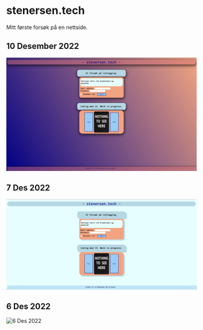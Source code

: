 # stenersen.tech
Mitt første forsøk på en nettside.

## 10 Desember 2022
![10 Des 2022](https://github.com/fstenersen/stenersen.tech/blob/main/img/10%20Des%202022.jpeg?raw=true)

## 7 Des 2022
![7 Des 2022](https://github.com/fstenersen/stenersen.tech/blob/main/img/7%20Des%202022.png?raw=true)

## 6 Des 2022
![6 Des
2022](https://github.com/fstenersen/stenersen.tech/blob/main/img/6%20Des%202022.png?raw=true)
